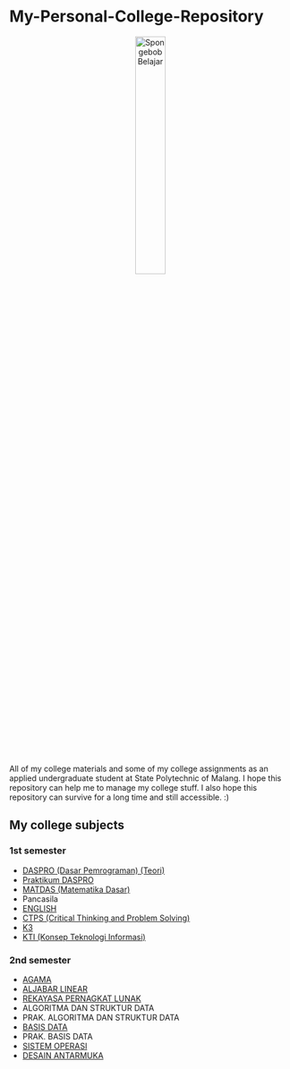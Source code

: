 # My-Personal-College-Repository
<p align="center">
   <img src="https://media.tenor.com/uyV5AiN5CxsAAAAC/spongebob-study.gif" width="33%" alt="Spongebob Belajar">
</p>

All of my college materials and some of my college assignments as an applied undergraduate student at State Polytechnic of Malang. 
I hope this repository can help me to manage my college stuff. I also hope this repository can survive for a long time and still accessible. :)
## My college subjects
### 1st semester
- [DASPRO (Dasar Pemrograman) (Teori)](https://github.com/FarrelAD/Kuliah-POLINEMA/tree/main/Semester%201/DASPRO) 
- [Praktikum DASPRO](https://github.com/FarrelAD/Kuliah-POLINEMA/tree/main/Semester%201/Praktikum%20DASPRO)
- [MATDAS (Matematika Dasar)](https://github.com/FarrelAD/Kuliah-POLINEMA/tree/main/Semester%201/MATDAS)
- Pancasila
- [ENGLISH](https://github.com/FarrelAD/Ngampus-POLINEMA/tree/main/Semester%201/ENGLISH%201)
- [CTPS (Critical Thinking and Problem Solving)](https://github.com/FarrelAD/Kuliah-POLINEMA/tree/main/Semester%201/CTPS)
- [K3](https://github.com/FarrelAD/Ngampus-POLINEMA/tree/main/Semester%201/K3)
- [KTI (Konsep Teknologi Informasi)](https://github.com/FarrelAD/Ngampus-POLINEMA/tree/main/Semester%201/KTI%20(Konsep%20Teknologi%20Informasi))

### 2nd semester
- [AGAMA](https://github.com/FarrelAD/Ngampus-POLINEMA/tree/main/Semester%202/01-AGAMA)
- [ALJABAR LINEAR](https://github.com/FarrelAD/Ngampus-POLINEMA/tree/main/Semester%202/02-ALJABAR%20LINEAR)
- [REKAYASA PERNAGKAT LUNAK](https://github.com/FarrelAD/Ngampus-POLINEMA/tree/main/Semester%202/03-REKAYASA%20PERANGKAT%20LUNAK)
- ALGORITMA DAN STRUKTUR DATA
- PRAK. ALGORITMA DAN STRUKTUR DATA
- [BASIS DATA](https://github.com/FarrelAD/Ngampus-POLINEMA/tree/main/Semester%202/06-BASIS%20DATA)
- PRAK. BASIS DATA
- [SISTEM OPERASI](https://github.com/FarrelAD/Ngampus-POLINEMA/tree/main/Semester%202/08-SISTEM%20OPERASI)
- [DESAIN ANTARMUKA](https://github.com/FarrelAD/Ngampus-POLINEMA/tree/main/Semester%202/09-Desain%20Antarmuka)
